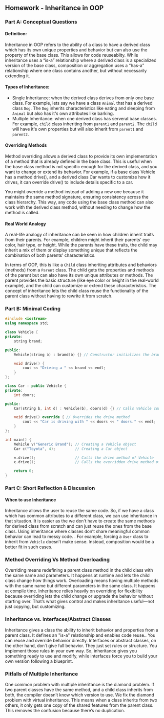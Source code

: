 ## Homework - Inheritance in OOP
### Part A: Conceptual Questions
#### Definition:
Inheritance in OOP refers to the ability of a class to have a derived class which has its own unique properties and behavior but can also use the property of the base class. This allows for code reuseablity.
While inheritance uses a “is-a” relationship where a derived class is a specialized version of the base class, composition or aggregation uses a “has-a” relationship where one class contains another, but without necessarily extending it.
#### Types of Inheritance:
- Single Inheritance: when the derived class derives from only one base class. For example, lets say we have a class `Animal` that has a derived class `Dog`. The `Dog` inherits characteristics like eating and sleeping from `Animal` but also has it's own attributes like barking.
- Multiple Inheritance: when one derived class has serveral base classes. For example, `child` class inheriting from `parent1` and `parent2`. The `child` will have it's own properties but will also inherit from `parent1` and `parent2`.
 #### Overriding Methods
 Method overriding allows a derived class to provide its own implementation of a method that is already defined in the base class. This is useful when the base class method is not specific enough for the derived class, and you want to change or extend its behavior. For example, if a base class Vehicle has a method drive(), and a derived class Car wants to customize how it drives, it can override drive() to include details specific to a car.

You might override a method instead of adding a new one because it maintains the same method signature, ensuring consistency across the class hierarchy. This way, any code using the base class method can also work with the derived class method, without needing to change how the method is called.
#### Real World Analogy
A real-life analogy of inheritance can be seen in how children inherit traits from their parents. For example, children might inherit their parents' eye color, hair type, or height. While the parents have these traits, the child may inherit a mix of them or display something unique that reflects the combination of both parents' characteristics.

In terms of OOP, this is like a `Child` class inheriting attributes and behaviors (methods) from a `Parent` class. The child gets the properties and methods of the parent but can also have its own unique attributes or methods. The parent provides the basic structure (like eye color or height in the real-world example), and the child can customize or extend these characteristics. The concept of inheritance lets the child class reuse the functionality of the parent class without having to rewrite it from scratch.

### Part B: Minimal Coding
``` cpp
#include <iostream>
using namespace std;

class Vehicle {
private:
    string brand;

public:
    Vehicle(string b) : brand(b) {} // Constructor initializes the brand

    void drive() { 
        cout << "Driving a " << brand << endl;
    }
};

class Car : public Vehicle {
private:
    int doors;

public:
    Car(string b, int d) : Vehicle(b), doors(d) {} // Calls Vehicle constructor

    void drive() override { // Overrides the drive method
        cout << "Car is driving with " << doors << " doors." << endl;
    }
};

int main() {
    Vehicle v("Generic Brand"); // Creating a Vehicle object
    Car c("Toyota", 4);         // Creating a Car object

    v.drive();                  // Calls the drive method of Vehicle
    c.drive();                  // Calls the overridden drive method of Car

    return 0;
}

```
### Part C: Short Reflection & Discussion
#### When to use Inheritance
Inheritance allows the user to reuse the same code. So, if we have a class which has common attributes to a different class, we can use inheritance in that situation. It is easier as the we don't have to create the same methods for derived class from scratch and can just reuse the ones from the base class. Using inheritance where classes don’t share meaningful common behavior can lead to messy code. . For example, forcing a `User` class to inherit from `Vehicle` doesn’t make sense. Instead, composition would be a better fit in such cases.

### Method Overriding Vs Method Overloading
Overriding means redefining a parent class method in the child class with the same name and parameters. It happens at runtime and lets the child class change how things work.
Overloading means having multiple methods with the same name but different parameters in the same class. It happens at compile time.
Inheritance relies heavily on overriding for flexibility because overriding lets the child change or upgrade the behavior without starting over. That’s what gives control and makes inheritance useful—not just copying, but customizing.
### Inheritance vs. Interfaces/Abstract Classes
Inheritance gives a class the ability to inherit behavior and properties from a parent class. It defines an "is-a" relationship and enables code reuse.. You can reuse and override behavior directly.
Interfaces or abstract classes, on the other hand, don’t give full behavior. They just set rules or structure. You implement those rules in your own way.
So, inheritance gives you something ready to use and modify, while interfaces force you to build your own version following a blueprint.
### Pitfalls of Multiple Inheritance
One common problem with multiple inheritance is the diamond problem. If two parent classes have the same method, and a child class inherits from both, the compiler doesn’t know which version to use.
We fix the diamond problem with virtual inheritance. This means when a class inherits from two others, it only gets one copy of the shared features from the parent class. This removes the confusion because there’s no duplication.
